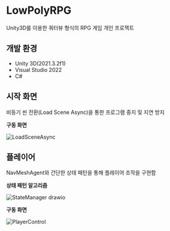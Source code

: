 # LowPolyRPG
Unity3D를 이용한 쿼터뷰 형식의 RPG 게임 개인 프로젝트

## 개발 환경
- Unity 3D(2021.3.2f1)
- Visual Studio 2022
- C#

## 시작 화면
비동기 씬 전환(Load Scene Async)을 통한 프로그램 중지 및 지연 방지

**구동 화면**

![LoadSceneAsync](https://user-images.githubusercontent.com/80217301/211596011-16f210e4-0e3b-4c75-87f2-f089b7d6cbe9.gif)

 
## 플레이어
NavMeshAgent와 간단한 상태 패턴을 통해 플레이어 조작을 구현함

**상태 패턴 알고리즘**

![StateManager drawio](https://user-images.githubusercontent.com/80217301/211600927-6c90d740-3f15-47f0-9b52-576b0ae9d293.png)

**구동 화면**

![PlayerControl](https://user-images.githubusercontent.com/80217301/211601948-72593636-6cf0-4e16-b189-6abe67fb959c.gif)
